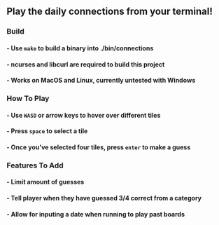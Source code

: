 ## Play the daily connections from your terminal!

### Build
#### - Use `make` to build a binary into ./bin/connections
#### - ncurses and libcurl are required to build this project
#### - Works on MacOS and Linux, currently untested with Windows

### How To Play
#### - Use `WASD` or arrow keys to hover over different tiles
#### - Press `space` to select a tile
#### - Once you've selected four tiles, press `enter` to make a guess

### Features To Add
#### - Limit amount of guesses
#### - Tell player when they have guessed 3/4 correct from a category
#### - Allow for inputing a date when running to play past boards
